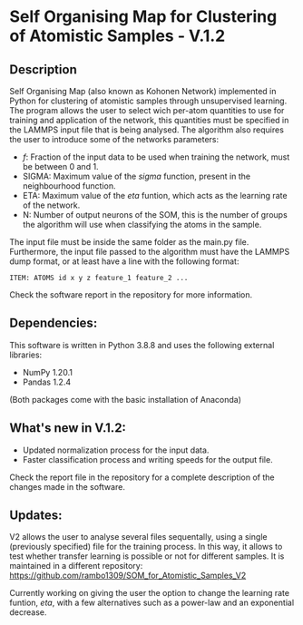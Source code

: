 # Self Organising Map for Clustering of Atomistic Samples - V.1.2
## Description
Self Organising Map (also known as Kohonen Network) implemented in Python for clustering of atomistic samples through unsupervised learning. The program allows the user to select wich per-atom quantities to use for training and application of the network, this quantities must be specified in the LAMMPS input file that is being analysed. The algorithm also requires the user to introduce some of the networks parameters:
- _f_: Fraction of the input data to be used when training the network, must be between 0 and 1.
- SIGMA: Maximum value of the _sigma_ function, present in the neighbourhood function.
- ETA: Maximum value of the _eta_ funtion, which acts as the learning rate of the network.
- N: Number of output neurons of the SOM, this is the number of groups the algorithm will use when classifying the atoms in the sample.

The input file must be inside the same folder as the main.py file. Furthermore, the input file passed to the algorithm must have the LAMMPS dump format, or at least have a line with the following format:

`ITEM: ATOMS id x y z feature_1 feature_2 ...`

Check the software report in the repository for more information.

## Dependencies:
This software is written in Python 3.8.8 and uses the following external libraries:
- NumPy 1.20.1
- Pandas 1.2.4

(Both packages come with the basic installation of Anaconda)

## What's new in V.1.2:
- Updated normalization process for the input data.
- Faster classification process and writing speeds for the output file.

Check the report file in the repository for a complete description of the changes made in the software.

## Updates:
V2 allows the user to analyse several files sequentally, using a single (previously specified) file for the training process. In this way, it allows to test whether transfer learning is possible or not for different samples. It is maintained in a different repository: https://github.com/rambo1309/SOM_for_Atomistic_Samples_V2

Currently working on giving the user the option to change the learning rate funtion, _eta_, with a few alternatives such as a power-law and an exponential decrease.
